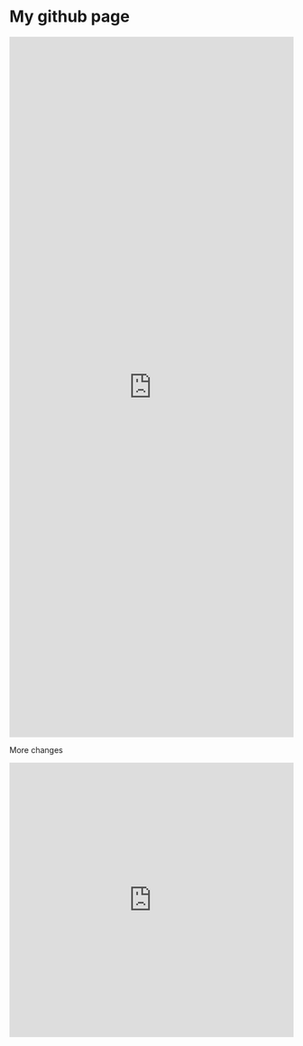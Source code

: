 <h1>My github page</h1>
<iframe src="https://www.linkedin.com/embed/feed/update/urn:li:share:7091989937109037056" height="1243" width="504" frameborder="0" allowfullscreen="" title="Embedded post"></iframe>

More changes
<iframe src="https://www.linkedin.com/embed/feed/update/urn:li:share:7088552086073741312" height="487" width="504" frameborder="0" allowfullscreen="" title="Embedded post"></iframe>

